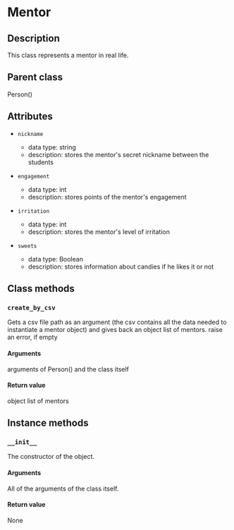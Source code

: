 # Mentor

## Description
This class represents a mentor in real life.

## Parent class
Person()

## Attributes

* ```nickname```
  * data type: string
  * description: stores the mentor's secret nickname between the students

* ```engagement```
  * data type: int
  * description: stores points of the mentor's engagement

* ```irritation```
   * data type: int
   * description: stores the mentor's level of irritation

* ```sweets```
  * data type: Boolean
  * description: stores information about candies if he likes it or not

## Class methods


### ```create_by_csv```

Gets a csv file path as an argument (the csv contains all the data needed to instantiate a mentor object) and gives back an object list of mentors.
raise an error, if empty


#### Arguments
arguments of Person() and the class itself

#### Return value

object list of mentors


## Instance methods

### ```__init__```
The constructor of the object.

#### Arguments

All of the arguments of the class itself.

#### Return value
None

